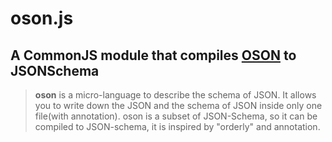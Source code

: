 oson.js
==========

A CommonJS module that compiles [OSON](https://github.com/sstshenshutao/oson) to JSONSchema
------------------------------------------------------
> __oson__ is a micro-language to describe the schema of JSON. It allows you to write down the JSON and the schema of JSON inside only one file(with annotation). oson is a subset of JSON-Schema, so it can be compiled to JSON-schema, it is inspired by "orderly" and annotation.

